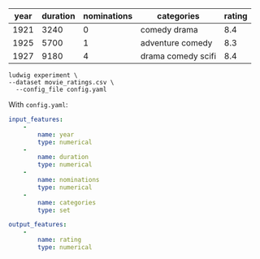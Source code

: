 | year | duration | nominations | categories         | rating |
| ---- | -------- | ----------- | ------------------ | ------ |
| 1921 | 3240     | 0           | comedy drama       | 8.4    |
| 1925 | 5700     | 1           | adventure comedy   | 8.3    |
| 1927 | 9180     | 4           | drama comedy scifi | 8.4    |

```
ludwig experiment \
--dataset movie_ratings.csv \
  --config_file config.yaml
```

With `config.yaml`:

```yaml
input_features:
    -
        name: year
        type: numerical
    -
        name: duration
        type: numerical
    -
        name: nominations
        type: numerical
    -
        name: categories
        type: set

output_features:
    -
        name: rating
        type: numerical
```
